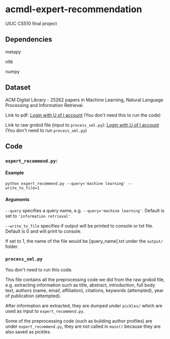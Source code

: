 # acmdl-expert-recommendation
UIUC CS510 final project

## Dependencies
metapy

nltk

numpy

## Dataset
ACM Digital Library - 25262 papers in Machine Learning, Natural Language Processing and Information Retrieval. 

Link to pdf: [Login with U of I account](https://drive.google.com/file/d/1tPzuOdgj4DK13rWS4d_GJ7tG-0UUwV2B/view?usp=sharing) (You don't need this to run the code)

Link to raw grobid file (input to `process_xml.py`): [Login with U of I account](https://drive.google.com/file/d/1Z3hLffwzAhKlSln4Y3fqWNZAjv-SnABz/view?usp=sharing) (You don't need to run `process_xml.py`)

## Code

### `expert_recommend.py`:
#### Example
`python expert_recommend.py --query='machine learning' --write_to_file=1`

#### Arguments
`--query` specifies a query name, e.g. `--query='machine learning'`. Default is set to `'information retrieval'`

`--write_to_file` specifies if output will be printed to console or txt file. Default is 0 and will print to console.

If set to 1, the name of the file would be \[query_name\].txt under the `output/` folder.

### `process_xml.py`
You don't need to run this code.

This file contains all the preprocessing code we did from the raw grobid file, e.g. extracting information such as title, abstract, introduction, full body text, authors (name, email, affiliation), citations, keywords (attempted), year of publication (attempted).

After information are extracted, they are dumped under `pickles/` which are used as input to `expert_recommend.py`.

Some of the preprocessing code (such as building author profiles) are under `expert_recommend.py`, they are not called in `main()` because they are also saved as pickles.
